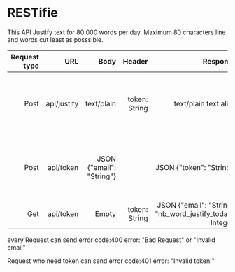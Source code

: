 # RESTifie
This API Justify text for 80 000 words per day.
Maximum 80 characters line and words cut least as posssible.

| Request type  | URL        | Body              | Header        | Response                | Error      |
| ------------: | ---------: | ----------------: | ------------: | ----------------------: |-----------: |
| Post | api/justify | text/plain | token: String | text/plain text align | code:402 {error: "you have exceeded the daily limit of 80,000 words"} |
| Post | api/token | JSON {"email": "String"} | | JSON {"token": "String"} | code:403 {error: "this email already exists"}<br>code:403 {error:"Invalid email"} |
| Get | api/token   | Empty | token: String | JSON {"email": "String", "nb_word_justify_today": Integer}| |

<p>every Request can send error code:400 error: "Bad Request" or "Invalid email"</p>

<p>Request who need token can send error code:401 error: "Invalid token!"</p>
